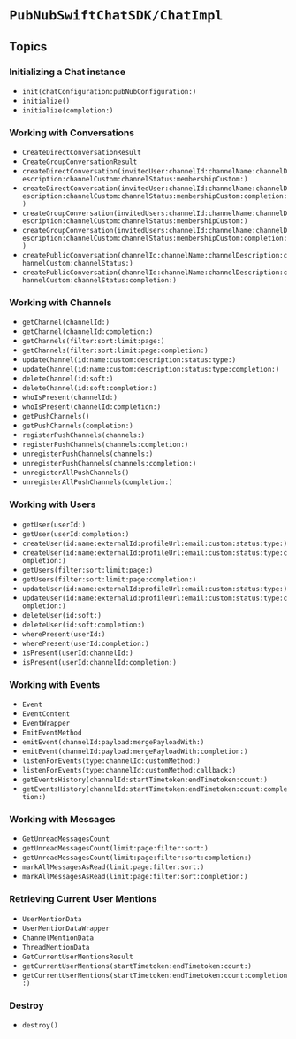 # ``PubNubSwiftChatSDK/ChatImpl``

## Topics

### Initializing a Chat instance

- ``init(chatConfiguration:pubNubConfiguration:)``
- ``initialize()``
- ``initialize(completion:)``

### Working with Conversations

- ``CreateDirectConversationResult``
- ``CreateGroupConversationResult``
- ``createDirectConversation(invitedUser:channelId:channelName:channelDescription:channelCustom:channelStatus:membershipCustom:)``
- ``createDirectConversation(invitedUser:channelId:channelName:channelDescription:channelCustom:channelStatus:membershipCustom:completion:)``
- ``createGroupConversation(invitedUsers:channelId:channelName:channelDescription:channelCustom:channelStatus:membershipCustom:)``
- ``createGroupConversation(invitedUsers:channelId:channelName:channelDescription:channelCustom:channelStatus:membershipCustom:completion:)``
- ``createPublicConversation(channelId:channelName:channelDescription:channelCustom:channelStatus:)``
- ``createPublicConversation(channelId:channelName:channelDescription:channelCustom:channelStatus:completion:)``

### Working with Channels

- ``getChannel(channelId:)``
- ``getChannel(channelId:completion:)``
- ``getChannels(filter:sort:limit:page:)``
- ``getChannels(filter:sort:limit:page:completion:)``
- ``updateChannel(id:name:custom:description:status:type:)``
- ``updateChannel(id:name:custom:description:status:type:completion:)``
- ``deleteChannel(id:soft:)``
- ``deleteChannel(id:soft:completion:)``
- ``whoIsPresent(channelId:)``
- ``whoIsPresent(channelId:completion:)``
- ``getPushChannels()``
- ``getPushChannels(completion:)``
- ``registerPushChannels(channels:)``
- ``registerPushChannels(channels:completion:)``
- ``unregisterPushChannels(channels:)``
- ``unregisterPushChannels(channels:completion:)``
- ``unregisterAllPushChannels()``
- ``unregisterAllPushChannels(completion:)``

### Working with Users

- ``getUser(userId:)``
- ``getUser(userId:completion:)``
- ``createUser(id:name:externalId:profileUrl:email:custom:status:type:)``
- ``createUser(id:name:externalId:profileUrl:email:custom:status:type:completion:)``
- ``getUsers(filter:sort:limit:page:)``
- ``getUsers(filter:sort:limit:page:completion:)``
- ``updateUser(id:name:externalId:profileUrl:email:custom:status:type:)``
- ``updateUser(id:name:externalId:profileUrl:email:custom:status:type:completion:)``
- ``deleteUser(id:soft:)``
- ``deleteUser(id:soft:completion:)``
- ``wherePresent(userId:)``
- ``wherePresent(userId:completion:)``
- ``isPresent(userId:channelId:)``
- ``isPresent(userId:channelId:completion:)``

### Working with Events

- ``Event``
- ``EventContent``
- ``EventWrapper``
- ``EmitEventMethod``
- ``emitEvent(channelId:payload:mergePayloadWith:)``
- ``emitEvent(channelId:payload:mergePayloadWith:completion:)``
- ``listenForEvents(type:channelId:customMethod:)``
- ``listenForEvents(type:channelId:customMethod:callback:)``
- ``getEventsHistory(channelId:startTimetoken:endTimetoken:count:)``
- ``getEventsHistory(channelId:startTimetoken:endTimetoken:count:completion:)``

### Working with Messages

- ``GetUnreadMessagesCount``
- ``getUnreadMessagesCount(limit:page:filter:sort:)``
- ``getUnreadMessagesCount(limit:page:filter:sort:completion:)``
- ``markAllMessagesAsRead(limit:page:filter:sort:)``
- ``markAllMessagesAsRead(limit:page:filter:sort:completion:)``

### Retrieving Current User Mentions

- ``UserMentionData``
- ``UserMentionDataWrapper``
- ``ChannelMentionData``
- ``ThreadMentionData``
- ``GetCurrentUserMentionsResult``
- ``getCurrentUserMentions(startTimetoken:endTimetoken:count:)``
- ``getCurrentUserMentions(startTimetoken:endTimetoken:count:completion:)``

### Destroy

- ``destroy()``
